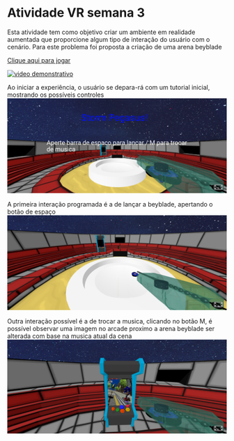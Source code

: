 # Atividade VR semana 3
Esta atividade tem como objetivo criar um ambiente em realidade aumentada que proporcione algum tipo de interação do usuário com o cenário. Para este problema foi proposta a criação de uma arena beyblade


<a href="https://imoutofbounds.github.io/augmented-reality-and-VR-experiments/aFrame/">Clique aqui para jogar</a>

[![video demonstrativo](https://img.youtube.com/vi/tTGEtF3KW78/maxresdefault.jpg)](https://www.youtube.com/watch?v=tTGEtF3KW78)

Ao iniciar a experiência, o usuário se depara-rá com um tutorial inicial, mostrando os possíveis controles
<img src="./img/start.png">

A primeira interação programada é a de lançar a beyblade, apertando o botão de espaço
<img src="./img/play.png">

Outra interação possível é a de trocar a musica, clicando no botão M, é possível observar uma imagem no arcade proximo a arena beyblade ser
alterada com base na musica atual da cena 
<img src="./img/song.png">